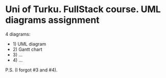 # Uni of Turku. FullStack course. UML diagrams assignment
4 diagrams:
<ul>
  <li>1) UML diagram</li>
  <li>2) Gantt chart</li>
  <li>3) ...</li>
  <li>4) ...</li>
</ul>

P.S. (I forgot #3 and #4).
